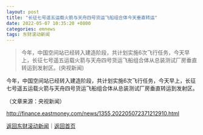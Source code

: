 ```yaml
---
layout: post
title: "长征七号遥五运载火箭与天舟四号货运飞船组合体今天垂直转运"
date: 2022-05-07 10:35:20 +0800
categories: emnews
tags: 东财滚动新闻
---
```

> 今年，中国空间站已经转入建造阶段，共计划实施6次飞行任务，今天早上，长征七号遥五运载火箭与天舟四号货运飞船组合体从总装测试厂房垂直转运到发射区。(央视新闻)

<p>今年，中国空间站已经转入建造阶段，共计划实施6次飞行任务，今天早上，长征七号遥五运载火箭与天舟四号货运飞船组合体从总装测试厂房垂直转运到发射区。</p><p class="em_media">（文章来源：央视新闻）</p>

<http://finance.eastmoney.com/news/1355,202205072371212910.html>

[返回东财滚动新闻](//finews.withounder.com/emnews/)｜[返回首页](//finews.withounder.com/)